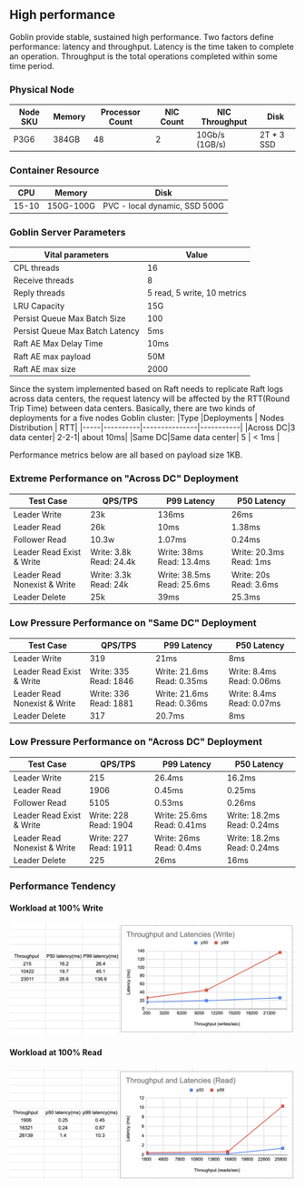 ## High performance
Goblin provide stable, sustained high performance. Two factors define performance: latency and throughput. Latency is the time taken to complete an operation. Throughput is the total operations completed within some time period.

### Physical Node
| Node SKU | Memory | Processor Count | NIC Count | NIC Throughput |Disk |
|--------|---------|------------------|----------|-----------------|----|
| P3G6 | 384GB | 48 | 2 | 10Gb/s (1GB/s) | 2T * 3 SSD |


### Container Resource
| CPU | Memory | Disk |
| --- | -------|------|
| 15-10 | 150G-100G | PVC - local dynamic, SSD 500G |


### Goblin Server Parameters

| Vital parameters                | Value|
|---------------------------------|------|
| CPL threads                     | 16|
| Receive threads                 | 8| 
|  Reply threads                   | 5 read, 5 write, 10 metrics| 
|  LRU Capacity                    | 15G| 
|  Persist Queue Max Batch Size    | 100| 
|  Persist Queue Max Batch Latency | 5ms| 
| Raft AE Max Delay Time          | 10ms| 
| Raft AE max payload             | 50M| 
| Raft AE max size                | 2000| 

Since the system implemented based on Raft needs to replicate Raft logs across data centers, the request latency will be affected by the RTT(Round Trip Time) between data centers. Basically, there are two kinds of deployments for a five nodes Goblin cluster:
|Type |Deployments | Nodes Distribution | RTT|
|-----|----------|---------------|-----------|
|Across DC|3 data center| 2-2-1| about 10ms|
|Same DC|Same data center| 5 | < 1ms |

Performance metrics below are all based on payload size 1KB.
### Extreme Performance on "Across DC" Deployment
|Test Case | QPS/TPS | P99 Latency| P50 Latency|
|----------|-----|-------------------------|------------------------|
|Leader Write | 23k |136ms | 26ms|
|Leader Read | 26k | 10ms | 1.38ms|
|Follower Read | 10.3w | 1.07ms | 0.24ms|
|Leader Read Exist & Write | Write: 3.8k Read: 24.4k | Write: 38ms Read: 13.4ms | Write: 20.3ms Read: 1ms|
|Leader Read Nonexist & Write | Write: 3.3k Read: 24k | Write: 38.5ms Read: 25.6ms | Write: 20s Read: 3.6ms|
|Leader Delete | 25k | 39ms | 25.3ms|

### Low Pressure Performance on "Same DC" Deployment
| Test Case                    | QPS/TPS | P99 Latency| P50 Latency|
|------------------------------|-----|-------------------------|------------------------|
| Leader Write                 | 319 | 21ms | 8ms|
|  Leader Read Exist & Write    | Write: 335 Read: 1846 | Write: 21.6ms Read: 0.35ms | Write: 8.4ms Read: 0.06ms| 
|  Leader Read Nonexist & Write | Write: 336 Read: 1881 | Write: 21.6ms Read: 0.36ms | Write: 8.4ms Read: 0.07ms| 
| Leader Delete                | 317 | 20.7ms | 8ms|

### Low Pressure Performance on "Across DC" Deployment
| Test Case                    | QPS/TPS | P99 Latency| P50 Latency|
|------------------------------|-----|-------------------------|------------------------|
| Leader Write                 | 215 | 26.4ms | 16.2ms| 
|  Leader Read                  | 1906 | 0.45ms | 0.25ms| 
|  Follower Read                | 5105 | 0.53ms | 0.26ms| 
|  Leader Read Exist & Write    | Write: 228 Read: 1904 | Write: 25.6ms Read: 0.41ms | Write: 18.2ms Read: 0.24ms| 
|  Leader Read Nonexist & Write | Write: 227 Read: 1911 | Write: 26ms Read: 0.4ms | Write: 18.2ms Read: 0.24ms| 
| Leader Delete                | 225 | 26ms | 16ms| 

### Performance Tendency
#### Workload at 100% Write
![Write](images/write.png)

#### Workload at 100% Read
![Read](images/read.png)